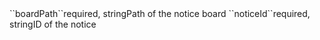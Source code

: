 <tr><td>``boardPath``</td><td>required, string</td><td>Path of the notice board</td><td></td><td></td></tr>
<tr><td>``noticeId``</td><td>required, string</td><td>ID of the notice</td><td></td><td></td></tr>